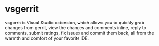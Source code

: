 # vsgerrit
vsgerrit is Visual Studio extension, which allows you to quickly grab changes from gerrit, view the changes and comments inline, reply to comments, submit ratings, fix issues and commit them back, all from the warmth and comfort of your favorite IDE.
